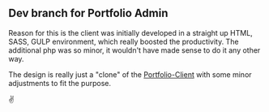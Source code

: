 ## Dev branch for Portfolio Admin
Reason for this is the client was initially developed in a straight up HTML, SASS, GULP environment, which really boosted the productivity. The additional php was so minor, it wouldn't have made sense to do it any other way.  

The design is really just a "clone" of the [Portfolio-Client](https://github.com/jona-laa/Portfolio-Client) with some minor adjustments to fit the purpose.  

:v:
